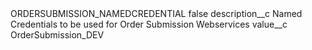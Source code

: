 <?xml version="1.0" encoding="UTF-8"?>
<CustomMetadata xmlns="http://soap.sforce.com/2006/04/metadata" xmlns:xsi="http://www.w3.org/2001/XMLSchema-instance" xmlns:xsd="http://www.w3.org/2001/XMLSchema">
    <label>ORDERSUBMISSION_NAMEDCREDENTIAL</label>
    <protected>false</protected>
    <values>
        <field>description__c</field>
        <value xsi:type="xsd:string">Named Credentials to be used for Order Submission Webservices</value>
    </values>
    <values>
        <field>value__c</field>
        <value xsi:type="xsd:string">OrderSubmission_DEV</value>
    </values>
</CustomMetadata>
